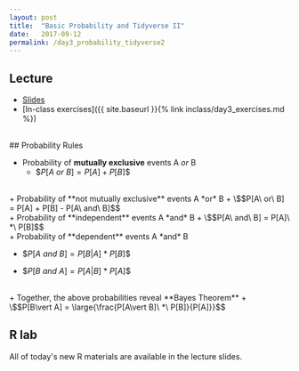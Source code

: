 ```yaml
---
layout: post
title:  "Basic Probability and Tidyverse II"
date:   2017-09-12
permalink: /day3_probability_tidyverse2
---
```



## Lecture 

+ [Slides](./slides/day3_probability_tidyverse.pdf)
+ [In-class exercises]({{ site.baseurl }}{% link inclass/day3_exercises.md %})

<br>
## Probability Rules

+ Probability of **mutually exclusive** events A *or* B 
  + \$$P[A\ or\ B] = P[A] + P[B]$$

<br>
+ Probability of **not mutually exclusive** events A *or* B 
  + \$$P[A\ or\ B] = P[A] + P[B] - P[A\ and\ B]$$

<br>
+ Probability of **independent** events A *and* B 
  + \$$P[A\ and\ B] = P[A]\ *\ P[B]$$

<br>
+ Probability of **dependent** events A *and* B 
  
  + \$$P[A\ and\ B] = P[B\vert A]\ *\ P[B]$$ 
  
  + \$$P[B\ and\ A] = P[A\vert B]\ *\ P[A]$$  

<br>
+ Together, the above probabilities reveal **Bayes Theorem**
	+ \$$P[B\vert A] = \large{\frac{P[A\vert B]\ *\ P[B]}{P[A]}}$$


<br>

## R lab

All of today's new R materials are available in the lecture slides.